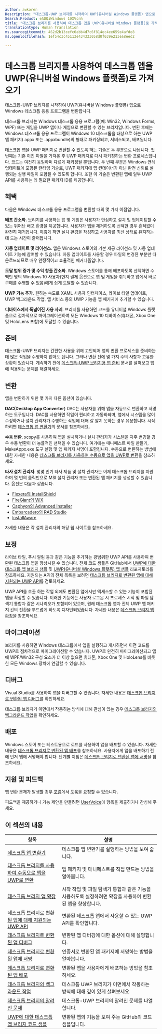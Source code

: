 ```yaml
---
author: awkoren
Description: "데스크톱-UWP 브리지를 시작하여 UWP(유니버설 Windows 플랫폼) 앱으로 Windows 데스크톱 응용 프로그램(예: Win32, WPF 및 Windows Forms)을 변환합니다."
Search.Product: eADQiWindows 10XVcnh
title: "데스크톱 브리지를 사용하여 데스크톱 앱을 UWP(유니버설 Windows 플랫폼)로 가져오기"
translationtype: Human Translation
ms.sourcegitcommit: 462d2b13cefc6abb4d7c6f814ec4ee659e4afde8
ms.openlocfilehash: 1ef54c3c45113e434333058d0f039e213ea8eed2

---
```


# <a name="bring-your-desktop-app-to-the-universal-windows-platform-uwp-with-the-desktop-bridge"></a>데스크톱 브리지를 사용하여 데스크톱 앱을 UWP(유니버설 Windows 플랫폼)로 가져오기

데스크톱-UWP 브리지를 시작하여 UWP(유니버설 Windows 플랫폼) 앱으로 Windows 데스크톱 응용 프로그램을 변환합니다.

데스크톱 브리지는 Windows 데스크톱 응용 프로그램(예: Win32, Windows Forms, WPF) 또는 게임을 UWP 앱이나 게임으로 변환할 수 있는 브리지입니다. 변환 후에는 Windows 데스크톱 응용 프로그램이 Windows 10 데스크톱을 대상으로 하는 UWP 앱 패키지(.appx 또는 .appxbundle)의 형태로 패키징되고, 서비스되고, 배포됩니다.

데스크톱 앱을 UWP 패키지로 변환할 수 있도록 하는 기술은 두 부분으로 나뉩니다. 첫 번째는 기존 이진 파일을 가져온 후 UWP 패키지로 다시 패키징하는 변환 프로세스입니다. 코드는 여전히 동일하며 다르게 패키징될 뿐입니다. 두 번째 부분은 Windows 연례 업데이트에 포함된 런타임 기술로, UWP 패키지에 앱 컨테이너가 아닌 완전 신뢰로 실행되는 실행 파일이 포함될 수 있도록 합니다. 또한 이 기술은 변환된 앱에 일부 UWP API를 사용하는 데 필요한 패키지 ID를 제공합니다.

## <a name="benefits"></a>혜택

다음은 Windows 데스크톱 응용 프로그램을 변환할 때의 몇 가지 이점입니다. 

**배포 간소화.** 브리지를 사용하는 앱 및 게임은 사용자가 안심하고 설치 및 업데이트할 수 있는 뛰어난 배포 환경을 제공합니다. 사용자가 앱을 제거하도록 선택한 경우 흔적없이 완전히 제거됩니다. 이렇게 하면 설치 환경을 작성하고 사용자를 최신 상태로 유지하는 데 드는 시간이 줄어듭니다.

**자동 업데이트 및 라이선스**. 앱은 Windows 스토어의 기본 제공 라이선스 및 자동 업데이트 기능에 참여할 수 있습니다. 자동 업데이트를 사용할 경우 파일의 변경된 부분만 다운로드되므로 매우 안정적이고 효율적인 메커니즘입니다.

**도달 범위 증가 및 수익 창출 간소화**. Windows 스토어를 통해 배포하도록 선택하면 수백만 명의 Windows 10 사용자(현지 결제 옵션으로 앱 및 게임을 취득하고 앱에서 바로 구매를 수행할 수 있음)에게 쉽게 도달할 수 있습니다.

**UWP 기능 추가**.  원하는 속도로 XAML 사용자 인터페이스, 라이브 타일 업데이트, UWP 백그라운드 작업, 앱 서비스 등의 UWP 기능을 앱 패키지에 추가할 수 있습니다.

**디바이스에서 폭넓어진 사용 사례**. 브리지를 사용하면 코드를 유니버설 Windows 플랫폼으로 점차적으로 마이그레이션하여 모든 Windows 10 디바이스(휴대폰, Xbox One 및 HoloLens 포함)에 도달할 수 있습니다.

## <a name="prepare"></a>준비

데스크톱-UWP 브리지는 간편한 사용을 위해 고안되어 앱의 변환 프로세스를 준비하는 데 많은 작업을 수행하지 않아도 됩니다. 그러나 변환 전에 몇 가지 주의 사항과 고유한 상황이 있습니다. 계속하기 전에 [데스크톱-UWP 브리지용 앱 준비](desktop-to-uwp-prepare.md) 문서를 살펴보고 앱에 적용되는 문제를 해결하세요.

## <a name="convert"></a>변환

앱을 변환하기 위한 몇 가지 다른 옵션이 있습니다.

**DAC(Desktop App Converter)** DAC는 사용자를 위해 앱을 자동으로 변환하고 서명하는 도구입니다. DAC를 사용하면 작업이 편리하고 자동화되며, 앱에서 시스템을 많이 수정하거나 설치 관리자가 수행하는 작업에 대해 잘 알지 못하는 경우 유용합니다. 시작하려면 [데스크톱 앱 변환기](desktop-to-uwp-run-desktop-app-converter.md)의 문서를 참조하세요. 

**수동 변환**. xcopy를 사용하여 앱을 설치하거나 설치 관리자가 시스템을 자주 변경할 경우 수동 변환이 더 능률적인 선택일 수 있습니다. 여기에는 매니페스트 파일 만들기, MakeAppx.exe 도구 실행 및 앱 패키지 서명이 포함됩니다. 수동으로 변환하는 방법에 대한 자세한 내용은 [데스크톱 브리지를 사용하여 수동으로 앱을 UWP로 변환](desktop-to-uwp-manual-conversion.md)을 참조하세요. 

**타사 설치 관리자**. 몇몇 인기 타사 제품 및 설치 관리자는 이제 데스크톱 브리지를 지원하며 몇 번의 클릭만으로 MSI 설치 관리자 또는 변환된 앱 패키지를 생성할 수 있습니다. 옵션은 다음과 같습니다. 

* [Flexera의 InstallShield](http://www.flexerasoftware.com/producer/products/software-installation/installshield-software-installer)
* [FireGiant의 WiX](https://www.firegiant.com/r/appx) 
* [Caphyon의 Advanced Installer](http://www.advancedinstaller.com/uwp-app-package)
* [Embarcadero의 RAD Studio](https://www.embarcadero.com/products/rad-studio/windows-10-store-desktop-bridge) 
* [InstallAware](https://www.installaware.com/appx.htm)

자세한 내용은 각 설치 관리자의 해당 웹 사이트를 참조하세요. 

## <a name="enhance"></a>보정 

라이브 타일, 푸시 알림 등과 같은 기능을 추가하는 광범위한 UWP API를 사용하여 변환된 데스크톱 앱을 향상시킬 수 있습니다. 전체 코드 샘플은 GitHub에서 [UWP에 대한 데스크톱 앱 브리지 샘플](https://github.com/Microsoft/DesktopBridgeToUWP-Samples) 및 [UWP(유니버설 Windows 플랫폼) 앱 샘플](https://github.com/Microsoft/Windows-universal-samples) 리포지토리를 참조하세요. 지원되는 API의 전체 목록을 보려면 [데스크톱 브리지로 변환된 앱에 대해 지원되는 UWP API](desktop-to-uwp-supported-api.md)를 검토하세요. 

UWP API를 호출 하는 작업 외에도 변환된 앱에서만 액세스할 수 있는 기능이 포함된 앱을 확장할 수 있습니다. 이러한 기능에는 사용자 로그온 시 프로세스 시작 및 파일 탐색기 통합과 같은 시나리오가 포함되어 있으며, 원래 데스크톱 앱과 전체 UWP 앱 패키지 간의 전환을 부드럽게 하도록 디자인되었습니다. 자세한 내용은 [데스크톱 브리지 앱 확장](desktop-to-uwp-extensions.md)을 참조하세요. 

## <a name="migrate"></a>마이그레이션

브리지를 사용하면 Windows 데스크톱에서 앱을 실행하고 게시하면서 이전 코드를 UWP로 점차적으로 마이그레이션할 수 있습니다. UWP로 완전히 마이그레이션되고 앱에 WPF/Win32 구성 요소가 더 이상 없으면 휴대폰, Xbox One 및 HoloLens를 비롯한 모든 Windows 장치에 연결할 수 있습니다.

## <a name="debug"></a>디버그

Visual Studio를 사용하여 앱을 디버그할 수 있습니다. 자세한 내용은 [데스크톱 브리지로 변환된 앱 디버그](desktop-to-uwp-debug.md)를 확인하세요. 

데스크톱 브리지가 이면에서 작동하는 방식에 대해 관심이 있는 경우 [데스크톱 브리지의 백그라운드 작업](desktop-to-uwp-behind-the-scenes.md)을 확인하세요. 

## <a name="distribute"></a>배포

Windows 스토어 또는 테스트용으로 로드를 사용하여 앱을 배포할 수 있습니다. 자세한 내용은 [데스크톱 브리지로 변환된 앱 배포](desktop-to-uwp-distribute.md)를 참조하세요. 사용자에게 앱을 배포하기 전에 먼저 앱에 서명해야 합니다. 단계별 지침은 [데스크톱 브리지로 변환된 앱에 서명](desktop-to-uwp-signing.md)을 참조하세요. 

## <a name="support-and-feedback"></a>지원 및 피드백

앱 변환 문제가 발생할 경우 [포럼](https://social.msdn.microsoft.com/Forums/windowsapps/en-US/home?forum=wpdevelop)에서 도움을 요청할 수 있습니다. 

피드백을 제공하거나 기능 제안을 만들려면 [UserVoice](https://wpdev.uservoice.com/forums/110705-universal-windows-platform/category/161895-desktop-bridge-centennial)에 항목을 제출하거나 찬성해 주세요. 

## <a name="in-this-section"></a>이 섹션의 내용

| 항목 | 설명 |
|-------|-------------|
| [데스크톱 앱 변환기](desktop-to-uwp-run-desktop-app-converter.md) | 데스크톱 앱 변환기를 실행하는 방법을 보여 줍니다. |
| [데스크톱 브리지를 사용하여 수동으로 앱을 UWP로 변환](desktop-to-uwp-manual-conversion.md) | 앱 패키지 및 매니페스트를 직접 만드는 방법을 알아봅니다. |
| [데스크톱 브리지 앱 확장](desktop-to-uwp-extensions.md) | 시작 작업 및 파일 탐색기 통합과 같은 기능을 사용하도록 설정하려면 확장을 사용하여 변환된 앱을 향상합니다. |
| [데스크톱 브리지로 변환된 앱에 대해 지원되는 UWP API](desktop-to-uwp-supported-api.md) | 변환된 데스크톱 앱에서 사용할 수 있는 UWP API를 확인합니다. |
| [데스크톱 브리지로 변환된 앱 디버그](desktop-to-uwp-debug.md) | 변환된 앱 디버깅에 대한 옵션에 대해 설명합니다. | 
| [데스크톱 브리지로 변환된 앱에 서명](desktop-to-uwp-signing.md) | 인증서로 변환된 앱 패키지에 서명하는 방법을 알아봅니다. |
| [데스크톱 브리지로 변환된 앱 배포](desktop-to-uwp-distribute.md) | 변환된 앱을 사용자에게 배포하는 방법을 참조하세요.  |
| [데스크톱 브리지의 백그라운드 작업](desktop-to-uwp-behind-the-scenes.md) | 데스크톱 UWP 브리지가 이면에서 작동하는 방식에 대해 깊이 있게 살펴보세요. | 
| [데스크톱 브리지의 알려진 문제](desktop-to-uwp-known-issues.md) | 데스크톱-UWP 브리지의 알려진 문제를 나열합니다. | 
| [UWP에 대한 데스크톱 앱 브리지 코드 샘플](https://github.com/Microsoft/DesktopBridgeToUWP-Samples) | 변환된 앱의 기능을 보여 주는 GitHub의 코드 샘플입니다. |


<!--HONumber=Dec16_HO3-->


